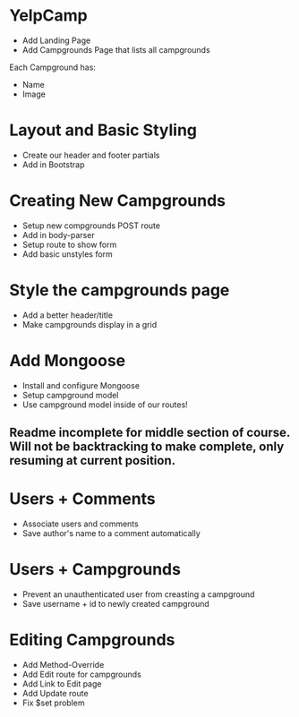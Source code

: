 # YelpCamp

* Add Landing Page
* Add Campgrounds Page that lists all campgrounds

Each Campground has: 
* Name
* Image

# Layout and Basic Styling

* Create our header and footer partials
* Add in Bootstrap

# Creating New Campgrounds

* Setup new compgrounds POST route
* Add in body-parser
* Setup route to show form
* Add basic unstyles form

# Style the campgrounds page

* Add a better header/title
* Make campgrounds display in a grid

# Add Mongoose

* Install and configure Mongoose
* Setup campground model
* Use campground model inside of our routes!

## Readme incomplete for middle section of course. Will not be backtracking to make complete, only resuming at current position.

# Users + Comments

* Associate users and comments
* Save author's name to a comment automatically

# Users + Campgrounds
* Prevent an unauthenticated user from creasting a campground
* Save username + id to newly created campground

# Editing Campgrounds 
* Add Method-Override
* Add Edit route for campgrounds
* Add Link to Edit page
* Add Update route
* Fix $set problem

